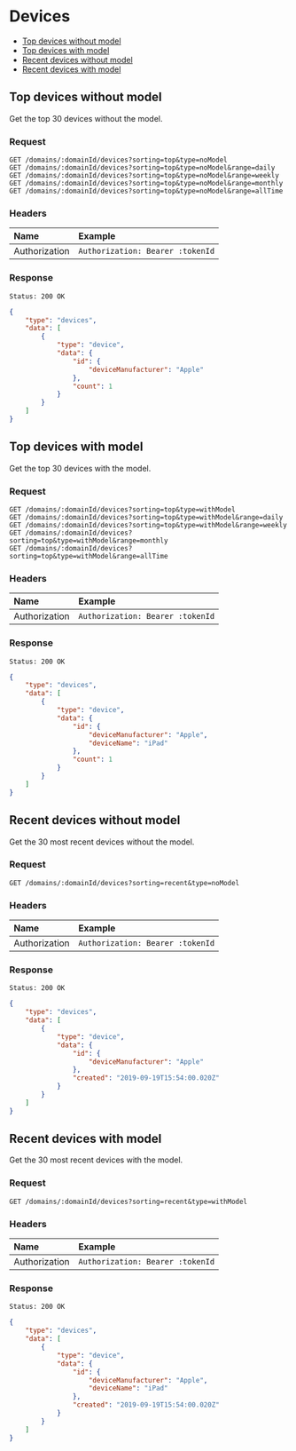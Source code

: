 # Devices

- [Top devices without model](#top-devices-without-model)
- [Top devices with model](#top-devices-with-model)
- [Recent devices without model](#recent-devices-without-model)
- [Recent devices with model](#recent-devices-with-model)

## Top devices without model

Get the top 30 devices without the model.

### Request

```
GET /domains/:domainId/devices?sorting=top&type=noModel
GET /domains/:domainId/devices?sorting=top&type=noModel&range=daily
GET /domains/:domainId/devices?sorting=top&type=noModel&range=weekly
GET /domains/:domainId/devices?sorting=top&type=noModel&range=monthly
GET /domains/:domainId/devices?sorting=top&type=noModel&range=allTime
```

### Headers

| Name | Example |
|:-----------|:------------|
| Authorization | `Authorization: Bearer :tokenId` |

### Response

```
Status: 200 OK
```

```json
{
	"type": "devices",
	"data": [
		{
			"type": "device",
			"data": {
				"id": {
					"deviceManufacturer": "Apple"
				},
				"count": 1
			}
		}
	]
}
```

## Top devices with model

Get the top 30 devices with the model.

### Request

```
GET /domains/:domainId/devices?sorting=top&type=withModel
GET /domains/:domainId/devices?sorting=top&type=withModel&range=daily
GET /domains/:domainId/devices?sorting=top&type=withModel&range=weekly
GET /domains/:domainId/devices?sorting=top&type=withModel&range=monthly
GET /domains/:domainId/devices?sorting=top&type=withModel&range=allTime
```

### Headers

| Name | Example |
|:-----------|:------------|
| Authorization | `Authorization: Bearer :tokenId` |

### Response

```
Status: 200 OK
```

```json
{
	"type": "devices",
	"data": [
		{
			"type": "device",
			"data": {
				"id": {
					"deviceManufacturer": "Apple",
					"deviceName": "iPad"
				},
				"count": 1
			}
		}
	]
}
```

## Recent devices without model

Get the 30 most recent devices without the model.

### Request

```
GET /domains/:domainId/devices?sorting=recent&type=noModel
```

### Headers

| Name | Example |
|:-----------|:------------|
| Authorization | `Authorization: Bearer :tokenId` |

### Response

```
Status: 200 OK
```

```json
{
	"type": "devices",
	"data": [
		{
			"type": "device",
			"data": {
				"id": {
					"deviceManufacturer": "Apple"
				},
				"created": "2019-09-19T15:54:00.020Z"
			}
		}
	]
}
```

## Recent devices with model

Get the 30 most recent devices with the model.

### Request

```
GET /domains/:domainId/devices?sorting=recent&type=withModel
```

### Headers

| Name | Example |
|:-----------|:------------|
| Authorization | `Authorization: Bearer :tokenId` |

### Response

```
Status: 200 OK
```

```json
{
	"type": "devices",
	"data": [
		{
			"type": "device",
			"data": {
				"id": {
					"deviceManufacturer": "Apple",
					"deviceName": "iPad"
				},
				"created": "2019-09-19T15:54:00.020Z"
			}
		}
	]
}
```